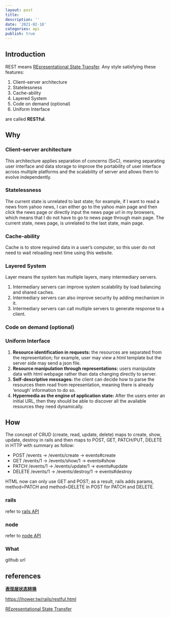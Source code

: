 ```yaml
---
layout: post
title:
description: ''
date: '2021-02-18'
categories: api
publish: true
---
```


## Introduction

REST means [REpresentational State Transfer](https://en.wikipedia.org/wiki/Representational_state_transfer). Any style satisfying these features:

1. Client–server architecture
2. Statelessness
3. Cache-ability
4. Layered System
5. Code on demand (optional)
6. Uniform Interface

are called **RESTful**.

## Why

### Client–server architecture

This architecture applies separation of concerns (SoC), meaning separating user interface and data storage to improve the portability of user interface across multiple platforms and the scalability of server and allows them to evolve independently.

### Statelessness

The current state is unrelated to last state; for example, if I want to read a news from yahoo news, I can either go to the yahoo main page and then click the news page or directly input the news page url in my browsers, which means that I do not have to go to news page through main page. The current state, news page, is unrelated to the last state, main page.

### Cache-ability

Cache is to store required data in a user’s computer, so this user do not need to wait reloading next time using this website.

### Layered System

Layer means the system has multiple layers, many intermediary servers.

1. Intermediary servers can improve system scalability by load balancing and shared caches.
2. Intermediary servers can also improve security by adding mechanism in it.
3. Intermediary servers can call multiple servers to generate response to a client.

### Code on demand (optional)

### Uniform Interface

1. **Resource identification in requests:** the resources are separated from the representation; for example, user may view a html template but the server side may send a json file.
2. **Resource manipulation through representations:** users manipulate data with html webpage rather than data changing directly to server.
3. **Self-descriptive messages:** the client can decide how to parse the resources them read from representation, meaning there is already ‘enough’ information to do so.
4. **Hypermedia as the engine of application state:** After the users enter an initial URL, then they should be able to discover all the available resources they need dynamically.

## How

The concept of CRUD (create, read, update, delete) maps to create, show, update, destroy in rails and then maps to POST, GET, PATCH/PUT, DELETE in HTTP with summary as follow:

* POST /events -> /events/create -> events#create
* GET /events/1 -> /events/show/1 -> events#show
* PATCH /events/1 -> /events/update/1 -> events#update
* DELETE /events/1 -> /events/destroy/1 -> events#destroy

HTML now can only use GET and POST; as a result, rails adds params, method=PATCH and method=DELETE in POST for PATCH and DELETE.

### rails

refer to [rails API]({{site.baseurl}}/rails/2022/02/05/routes.html)

### node

refer to [node API](http://localhost:4000/blog/node/2022/12/30/overview.html#restful-api)

### What

github url

## references

[**表现层状态转换**](https://zh.wikipedia.org/wiki/%E8%A1%A8%E7%8E%B0%E5%B1%82%E7%8A%B6%E6%80%81%E8%BD%AC%E6%8D%A2)

https://ihower.tw/rails/restful.html

[REpresentational State Transfer](https://en.wikipedia.org/wiki/Representational_state_transfer)